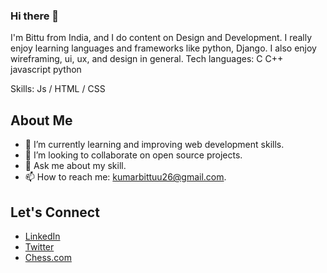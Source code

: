 ### Hi there 👋

I'm Bittu from India, and I do content on Design and Development. I really enjoy learning languages and frameworks like python, Django. I also enjoy wireframing, ui, ux, and design in general.
Tech languages:
C
C++
javascript
python

Skills: Js / HTML / CSS

## About Me

- 🌱 I’m currently learning and improving web development skills.
- 👯 I’m looking to collaborate on open source projects.
- 💬 Ask me about my skill.
- 📫 How to reach me: kumarbittuu26@gmail.com.

## Let's Connect

- [LinkedIn](https://github.com/Bittukr7479)
- [Twitter](https://twitter.com/bittuku51471147)
- [Chess.com](https://www.chess.com/member/kumar_bittu7479)
